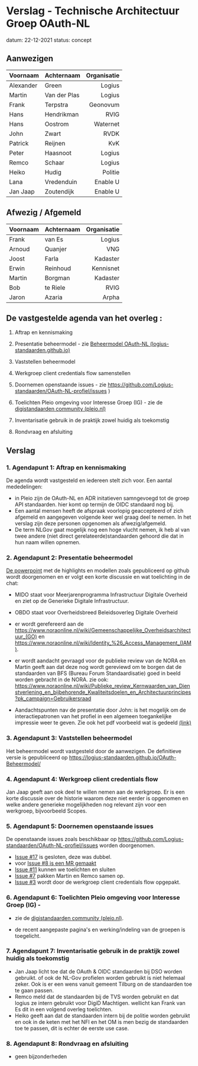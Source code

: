 # Verslag - Technische Architectuur Groep OAuth-NL

datum: 22-12-2021
status: concept

## Aanwezigen
| Voornaam  | Achternaam   | Organisatie |
| :-------- | :----------- | ----------: |
| Alexander | Green        |      Logius |
| Martin    | Van der Plas |      Logius |
| Frank     | Terpstra     |    Geonovum |
| Hans      | Hendrikman   |        RVIG |
| Hans      | Oostrom      |    Waternet |
| John      | Zwart        |        RVDK |
| Patrick   | Reijnen      |         KvK |
| Peter     | Haasnoot     |      Logius |
| Remco     | Schaar       |      Logius |
| Heiko     | Hudig        |     Politie |
| Lana      | Vredenduin   |    Enable U |
| Jan Jaap  | Zoutendijk   |    Enable U |

## Afwezig / Afgemeld
| Voornaam | Achternaam | Organisatie |
| :------- | :--------- | ----------: |
| Frank    | van Es     |      Logius |
| Arnoud   | Quanjer    |         VNG |
| Joost    | Farla      |    Kadaster |
| Erwin    | Reinhoud   |   Kennisnet |
| Martin   | Borgman    |    Kadaster |
| Bob      | te Riele   |        RVIG |
| Jaron    | Azaria     |       Arpha |



## De vastgestelde agenda van het overleg :
1. Aftrap en kennismaking

2. Presentatie beheermodel - zie [Beheermodel OAuth-NL (logius-standaarden.github.io)](https://logius-standaarden.github.io/OAuth-Beheermodel/)

3. Vaststellen beheermodel

4.	Werkgroep client credentials flow samenstellen

5. Doornemen openstaande issues - zie https://github.com/Logius-standaarden/OAuth-NL-profiel/issues )

6. Toelichten Pleio omgeving voor Interesse Groep (IG) - zie de [digistandaarden community (pleio.nl)](https://digistandaarden.pleio.nl/groups/view/20c41e94-9a56-423e-b8fb-14a62355858f/api-standaarden)

7. Inventarisatie gebruik in de praktijk zowel huidig als toekomstig

8. Rondvraag en afsluiting

   


## Verslag

### 1. Agendapunt 1: Aftrap en kennismaking

De agenda wordt vastgesteld en iedereen stelt zich voor. Een aantal mededelingen:

- in Pleio zijn de OAuth-NL en ADR initatieven samngevoegd tot de groep API standaarden. hier komt op termijn de OIDC standaard nog bij.
- Een aantal mensen heeft de afspraak voorlopig geaccepteerd of zich afgemeld en aangegeven volgende keer wel graag deel te nemen. In het verslag zijn deze personen opgenomen als afwezig/afgemeld. 
- De term NLGov gaat mogelijk nog een hoge vlucht nemen, ik heb al van twee andere (niet direct gerelateerde)standaarden gehoord die dat in hun naam willen opnemen.

### 2. Agendapunt 2: Presentatie beheermodel

[De powerpoint](https://logius-standaarden.github.io/OAuth-Beheermodel/) met de highlights en modellen zoals gepubliceerd op github wordt doorgenomen en er volgt een korte discussie en wat toelichting in de chat:

- MIDO staat voor Meerjarenprogramma Infrastructuur Digitale Overheid en ziet op de Generieke Digitale Infrastructuur.

- OBDO staat voor Overheidsbreed Beleidsoverleg Digitale Overheid

- er wordt gerefereerd aan de https://www.noraonline.nl/wiki/Gemeenschappelijke_Overheidsarchitectuur_(GO) en https://www.noraonline.nl/wiki/Identity_%26_Access_Management_(IAM).
- er wordt aandacht gevraagd voor de publieke review van de NORA en Martin geeft aan dat deze nog wordt gereviewd om te borgen dat de standaarden van BFS (Bureau Forum Standaardisatie) goed in beeld worden gebracht in de NORA. zie ook: https://www.noraonline.nl/wiki/Publieke_review_Kernwaarden_van_Dienstverlening_en_bijbehorende_Kwaliteitsdoelen_en_Architectuurprincipes?pk_campaign=Gebruikersraad
- Aandachtspunten nav de presentatie door John: is het mogelijk om de interactiepatronen van het profiel in een algemeen toegankelijke impressie weer te geven. Zie ook het pdf voorbeeld wat is gedeeld [(link)](https://github.com/Logius-standaarden/OAuth-NL_Vergaderstukken/tree/main/20211222)



### 3. Agendapunt 3: Vaststellen beheermodel

Het beheermodel wordt vastgesteld door de aanwezigen. De definitieve versie is gepubliceerd op https://logius-standaarden.github.io/OAuth-Beheermodel/



### 4. Agendapunt 4: Werkgroep client credentials flow

Jan Jaap geeft aan ook deel te willen nemen aan de werkgroep. Er is een korte discussie over de historie waarom deze niet eerder is opgenomen en welke andere generieke mogelijkheden nog relevant zijn voor een werkgroep, bijvoorbeeld Scopes.

### 5. Agendapunt 5: Doornemen openstaande issues

 De openstaande issues zoals beschikbaar op https://github.com/Logius-standaarden/OAuth-NL-profiel/issues worden doorgenomen.

- [Issue #17](https://github.com/Logius-standaarden/OAuth-NL-profiel/issues/17) is gesloten, deze was dubbel.
- voor [Issue #8 is een MR gemaakt](https://github.com/Logius-standaarden/OAuth-NL-profiel/issues/8)
- [Issue #11](https://github.com/Logius-standaarden/OAuth-NL-profiel/issues/11) kunnen we toelichten en sluiten
- [Issue #7](https://github.com/Logius-standaarden/OAuth-NL-profiel/issues/7) pakken Martin en Remco samen op.
- [Issue #3](https://github.com/Logius-standaarden/OAuth-NL-profiel/issues/3) wordt door de werkgroep client credentials flow opgepakt.

### 6. Agendapunt 6: Toelichten Pleio omgeving voor Interesse Groep (IG) - 
- zie de [digistandaarden community (pleio.nl)](https://digistandaarden.pleio.nl/groups/view/20c41e94-9a56-423e-b8fb-14a62355858f/api-standaarden).

- de recent aangepaste pagina's en werking/indeling van de groepen is toegelicht.

### 7. Agendapunt 7: Inventarisatie gebruik in de praktijk zowel huidig als toekomstig

- Jan Jaap licht toe dat de OAuth & OIDC standaarden bij DSO worden gebruikt. of ook de NL-Gov profielen worden gebruikt is niet helemaal zeker. Ook is er een wens vanuit gemeent Tilburg on de standaarden toe te gaan passen.
- Remco meld dat de standaarden bij de TVS worden gebruikt en dat logius ze intern gebruikt voor DigiD Machtigen. wellicht kan Frank van Es dit in een volgend overleg toelichten.
- Heiko geeft aan dat de standaarden intern bij de politie worden gebruikt en ook in de keten met het NFI en het OM is men bezig de standaarden toe te passen, dit is echter de eerste use case.

### 8. Agendapunt 8: Rondvraag en afsluiting

- geen bijzonderheden
